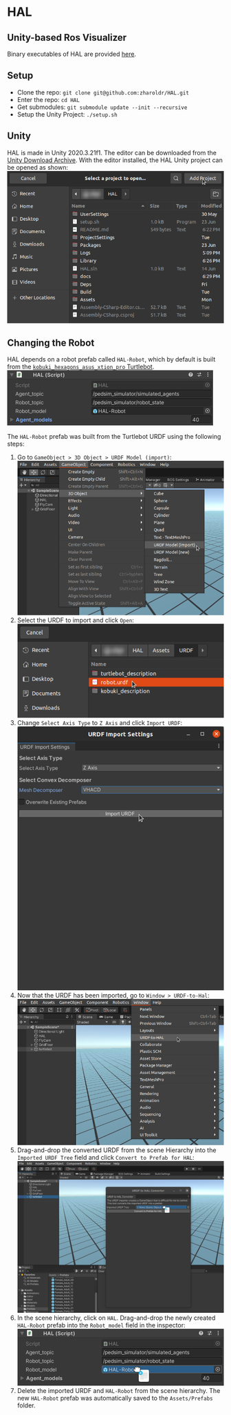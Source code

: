 # HAL
## Unity-based Ros Visualizer
Binary executables of HAL are provided [here](https://github.com/zharoldr/HAL/releases).

## Setup
- Clone the repo: `git clone git@github.com:zharoldr/HAL.git`
- Enter the repo: `cd HAL`
- Get submodules: `git submodule update --init --recursive`
- Setup the Unity Project: `./setup.sh`

## Unity
HAL is made in Unity 2020.3.21f1. The editor can be downloaded from the [Unity Download Archive](https://unity3d.com/get-unity/download/archive). With the editor installed, the HAL Unity project can be opened as shown: ![Open Project in Unity](/docs/add_project.png)

## Changing the Robot
HAL depends on a robot prefab called `HAL-Robot`, which by default is built from the [`kobuki_hexagons_asus_xtion_pro` Turtlebot](https://github.com/turtlebot/turtlebot/blob/melodic/turtlebot_description/robots/kobuki_hexagons_asus_xtion_pro.urdf.xacro). ![HAL Script](/docs/hal_script.png)

The `HAL-Robot` prefab was built from the Turtlebot URDF using the following steps:

1) Go to `GameObject > 3D Object > URDF Model (import)`: ![Import Step 1](/docs/import_urdf.png)
2) Select the URDF to import and click `Open`: ![Import Step 2](/docs/import_urdf_2.png)
3) Change `Select Axis Type` to `Z Axis` and click `Import URDF`:![Import Step 3](/docs/import_urdf_3.png)
4) Now that the URDF has been imported, go to `Window > URDF-to-Hal`:![Convert Step 1](/docs/convert_urdf.png)
5) Drag-and-drop the converted URDF from the scene Hierarchy into the `Imported URDF Tree` field and click `Convert to Prefab for HAL`:![Convert Step 2](/docs/convert_urdf_2.png)
6) In the scene hierarchy, click on `HAL`. Drag-and-drop the newly created `HAL-Robot` prefab into the `Robot_model` field in the inspector:![Add Robot](/docs/add_robot.png)
7) Delete the imported URDF and `HAL-Robot` from the scene hierarchy. The new `HAL-Robot` prefab was automatically saved to the `Assets/Prefabs` folder.